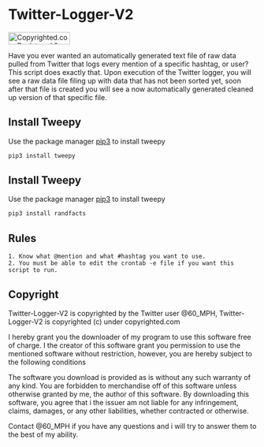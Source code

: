 # Twitter-Logger-V2

<a class="copyrighted-badge" title="Copyrighted.com Registered &amp; Protected" target="_blank" href="https://www.copyrighted.com/work/SDN9EdkW1uqttNJe"><img alt="Copyrighted.com Registered &amp; Protected" border="0" width="125" height="25" srcset="https://static.copyrighted.com/badges/125x25/05_2_2x.png 2x" src="https://static.copyrighted.com/badges/125x25/05_2.png" /></a>

Have you ever wanted an automatically generated text file of raw data pulled from Twitter that logs every mention of a specific hashtag, or user? This script does exactly that. Upon execution of the Twitter logger, you will see a raw data file filing up with data that has not been sorted yet, soon after that file is created you will see a now automatically generated cleaned up version of that specific file.

## Install Tweepy

Use the package manager [pip3](https://pypi.org/project/tweepy/) to install tweepy

```bash
pip3 install tweepy
```
## Install Tweepy

Use the package manager [pip3](https://pypi.org/project/tweepy/) to install tweepy

```bash
pip3 install randfacts
```
## Rules
```
1. Know what @mention and what #hashtag you want to use.
2. You must be able to edit the crontab -e file if you want this script to run.
```
## Copyright

Twitter-Logger-V2 is copyrighted by the Twitter user @60_MPH, Twitter-Logger-V2 is copyrighted (c) under copyrighted.com

I hereby grant you the downloader of my program to use this software free of charge. I the creator of this software grant you permission to use the mentioned software without restriction, however, you are hereby subject to the following conditions

The software you download is provided as is without any such warranty of any kind. 
You are forbidden to merchandise off of this software unless otherwise granted by me, the author of this software.
By downloading this software, you agree that i the issuer am not liable for any infringement, claims, damages, or any other liabilities, whether contracted or otherwise.

Contact @60_MPH if you have any questions and i will try to answer them to the best of my ability.
